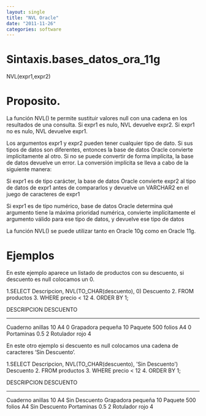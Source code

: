 ```yaml
---
layout: single
title: "NVL Oracle"
date: "2011-11-26"
categories: software
---
```


# Sintaxis.bases\_datos\_ora\_11g

NVL(expr1,expr2)

# Proposito.

La función NVL() te permite sustituir valores null con una cadena en los resultados de una consulta. Si expr1 es nulo, NVL devuelve expr2. Si expr1 no es nulo, NVL devuelve expr1.

Los argumentos expr1 y expr2 pueden tener cualquier tipo de dato. Si sus tipos de datos son diferentes, entonces la base de datos Oracle convierte implícitamente al otro. Si no se puede convertir de forma implícita, la base de datos devuelve un error. La conversión implícita se lleva a cabo de la siguiente manera:

Si expr1 es de tipo carácter, la base de datos Oracle convierte expr2 al tipo de datos de expr1 antes de compararlos y devuelve un VARCHAR2 en el juego de caracteres de expr1

Si expr1 es de tipo numérico, base de datos Oracle determina qué argumento tiene la máxima prioridad numérica, convierte implícitamente el argumento válido para ese tipo de datos, y devuelve ese tipo de datos

La función NVL() se puede utilizar tanto en Oracle 10g como en Oracle 11g.

# Ejemplos

En este ejemplo aparece un listado de productos con su descuento, si descuento es null colocamos un 0.

1.SELECT Descripcion, NVL(TO\_CHAR(descuento), 0) Descuento
2. FROM productos
3. WHERE precio < 12
4. ORDER BY 1;

DESCRIPCION DESCUENTO
--------------------------- --------------
Cuaderno anillas 10 A4 0
Grapadora pequeña 10
Paquete 500 folios A4 0
Portaminas 0.5 2
Rotulador rojo 4

En este otro ejemplo si descuento es null colocamos una cadena de caracteres ‘Sin Descuento’.

1.SELECT Descripcion, NVL(TO\_CHAR(descuento), 'Sin Descuento') Descuento
2. FROM productos
3. WHERE precio < 12
4. ORDER BY 1;

DESCRIPCION DESCUENTO
----------------------- ---------------
Cuaderno anillas 10 A4 Sin Descuento
Grapadora pequeña 10
Paquete 500 folios A4 Sin Descuento
Portaminas 0.5 2
Rotulador rojo 4
